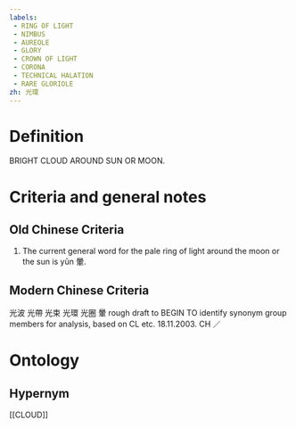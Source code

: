 ```yaml
---
labels: 
 - RING OF LIGHT
 - NIMBUS
 - AUREOLE
 - GLORY
 - CROWN OF LIGHT
 - CORONA
 - TECHNICAL HALATION
 - RARE GLORIOLE
zh: 光環
---
```


# Definition
BRIGHT CLOUD AROUND SUN OR MOON.
# Criteria and general notes
## Old Chinese Criteria
1. The current general word for the pale ring of light around the moon or the sun is yūn 暈.
## Modern Chinese Criteria
光波
光帶
光束
光環
光圈
暈
rough draft to BEGIN TO identify synonym group members for analysis, based on CL etc. 18.11.2003. CH ／
# Ontology

## Hypernym
[[CLOUD]]